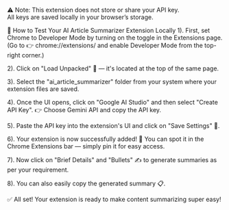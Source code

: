 ⚠️ Note: This extension does not store or share your API key.  
All keys are saved locally in your browser’s storage.

🚀 How to Test Your AI Article Summarizer Extension Locally
1). First, set Chrome to Developer Mode by turning on the toggle in the Extensions page.
(Go to 👉 chrome://extensions/ and enable Developer Mode from the top-right corner.)

2). Click on "Load Unpacked" 📂 — it's located at the top of the same page.

3). Select the "ai_article_summarizer" folder from your system where your extension files are saved.

4). Once the UI opens, click on "Google AI Studio" and then select "Create API Key".
👉 Choose Gemini API and copy the API key.

5). Paste the API key into the extension's UI and click on "Save Settings" 💾.

6). Your extension is now successfully added! 🎉
You can spot it in the Chrome Extensions bar — simply pin it for easy access.

7). Now click on "Brief Details" and "Bullets" ✍ to generate summaries as per your requirement.

8). You can also easily copy the generated summary 📋.

✅ All set! Your extension is ready to make content summarizing super easy!
